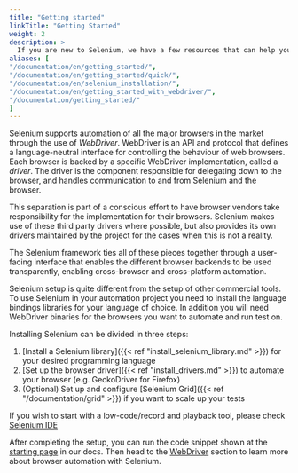 ```yaml
---
title: "Getting started"
linkTitle: "Getting Started"
weight: 2
description: >
  If you are new to Selenium, we have a few resources that can help you get up to speed right away.
aliases: [
"/documentation/en/getting_started/", 
"/documentation/en/getting_started/quick/",
"/documentation/en/selenium_installation/",
"/documentation/en/getting_started_with_webdriver/",
"/documentation/getting_started/"
]
---
```


Selenium supports automation of all the major browsers in the market
through the use of _WebDriver_.
WebDriver is an API and protocol that defines a language-neutral interface
for controlling the behaviour of web browsers.
Each browser is backed by a specific WebDriver implementation, called a *driver*.
The driver is the component responsible for delegating down to the browser,
and handles communication to and from Selenium and the browser.

This separation is part of a conscious effort to have browser vendors
take responsibility for the implementation for their browsers.
Selenium makes use of these third party drivers where possible,
but also provides its own drivers maintained by the project
for the cases when this is not a reality.

The Selenium framework ties all of these pieces together
through a user-facing interface that enables the different browser backends
to be used transparently,
enabling cross-browser and cross-platform automation.

Selenium setup is quite different from the setup of other commercial tools.
To use Selenium in your automation project you need to install the language
bindings libraries for your language of choice. In addition you will need
WebDriver binaries for the browsers you want to automate and run test on. 

Installing Selenium can be divided in three steps:

1. [Install a Selenium library]({{< ref "install_selenium_library.md" >}}) for your desired programming language
2. [Set up the browser driver]({{< ref "install_drivers.md" >}}) to automate your browser (e.g. GeckoDriver for Firefox)
3. (Optional) Set up and configure [Selenium Grid]({{< ref "/documentation/grid" >}}) if you want to scale up your tests

If you wish to start with a low-code/record and playback tool, please check 
[Selenium IDE](https://selenium.dev/selenium-ide)

After completing the setup, you can run the code snippet shown at the 
[starting page](/documentation) in our docs. Then head to the 
[WebDriver](/documentation/webdriver) section to learn more about
browser automation with Selenium.
